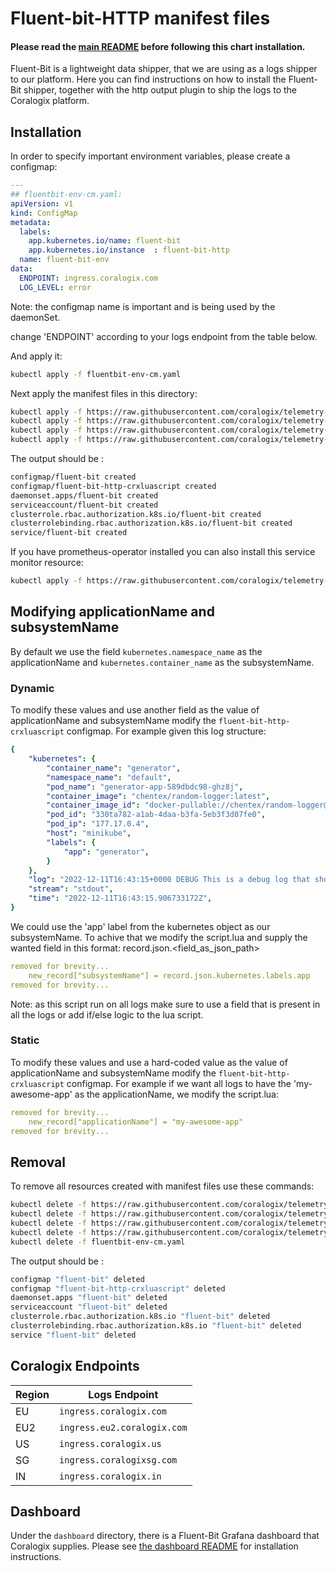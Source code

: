 # Fluent-bit-HTTP manifest files

#### Please read the [main README](https://github.com/coralogix/telemetry-shippers/blob/master/README.md) before following this chart installation.

Fluent-Bit is a lightweight data shipper, that we are using as a logs shipper to our platform.
Here you can find instructions on how to install the Fluent-Bit shipper, together with the http output plugin to ship the logs to the Coralogix platform.

## Installation

In order to specify important environment variables, please create a configmap:

```yaml
---
## fluentbit-env-cm.yaml:
apiVersion: v1
kind: ConfigMap
metadata:
  labels:
    app.kubernetes.io/name: fluent-bit
    app.kubernetes.io/instance	: fluent-bit-http
  name: fluent-bit-env
data:
  ENDPOINT: ingress.coralogix.com
  LOG_LEVEL: error
```

Note: the configmap name is important and is being used by the daemonSet.

change 'ENDPOINT' according to your logs endpoint from the table below.

And apply it:

```bash
kubectl apply -f fluentbit-env-cm.yaml
```

Next apply the manifest files in this directory:

```bash
kubectl apply -f https://raw.githubusercontent.com/coralogix/telemetry-shippers/master/logs/fluent-bit/k8s-manifest/fluentbit-cm.yaml
kubectl apply -f https://raw.githubusercontent.com/coralogix/telemetry-shippers/master/logs/fluent-bit/k8s-manifest/fluentbit-rbac.yaml
kubectl apply -f https://raw.githubusercontent.com/coralogix/telemetry-shippers/master/logs/fluent-bit/k8s-manifest/fluentbit-svc.yaml
kubectl apply -f https://raw.githubusercontent.com/coralogix/telemetry-shippers/master/logs/fluent-bit/k8s-manifest/fluentbit-ds.yaml
```

The output should be :

```bash
configmap/fluent-bit created
configmap/fluent-bit-http-crxluascript created
daemonset.apps/fluent-bit created
serviceaccount/fluent-bit created
clusterrole.rbac.authorization.k8s.io/fluent-bit created
clusterrolebinding.rbac.authorization.k8s.io/fluent-bit created
service/fluent-bit created
```

If you have prometheus-operator installed you can also install this service monitor resource:

```bash
kubectl apply -f https://raw.githubusercontent.com/coralogix/telemetry-shippers/master/logs/fluent-bit/k8s-manifest/fluentbit-svc-monitor.yaml
```

## Modifying applicationName and subsystemName

By default we use the field `kubernetes.namespace_name` as the applicationName and `kubernetes.container_name` as the subsystemName.

### Dynamic

To modify these values and use another field as the value of applicationName and subsystemName modify the `fluent-bit-http-crxluascript` configmap.
For example given this log structure:

```yaml
{
	"kubernetes": {
		"container_name": "generator",
		"namespace_name": "default",
		"pod_name": "generator-app-589dbdc98-ghz8j",
		"container_image": "chentex/random-logger:latest",
		"container_image_id": "docker-pullable://chentex/random-logger@sha256:7cae589926ce903c65a853c22b4e2923211cc19966ac8f8cc533bbcff335ca39",
		"pod_id": "330ta782-a1ab-4daa-b3fa-5eb3f3d07fe0",
		"pod_ip": "177.17.0.4",
		"host": "minikube",
		"labels": {
			"app": "generator",
		}
	},
	"log": "2022-12-11T16:43:15+0000 DEBUG This is a debug log that shows a log that can be ignored.n",
	"stream": "stdout",
	"time": "2022-12-11T16:43:15.906733172Z",
}
```

We could use the 'app' label from the kubernetes object as our subsystemName.
To achive that we modify the script.lua and supply the wanted field in this format: record.json.<field_as_json_path>

```yaml
removed for brevity...
    new_record["subsystemName"] = record.json.kubernetes.labels.app
removed for brevity...
```

Note: as this script run on all logs make sure to use a field that is present in all the logs or add if/else logic to the lua script.

### Static

To modify these values and use a hard-coded value as the value of applicationName and subsystemName modify the `fluent-bit-http-crxluascript` configmap.
For example if we want all logs to have the 'my-awesome-app' as the applicationName,
we modify the script.lua:

```yaml
removed for brevity...
    new_record["applicationName"] = "my-awesome-app"
removed for brevity...
```

## Removal

To remove all resources created with manifest files use these commands:

```bash
kubectl delete -f https://raw.githubusercontent.com/coralogix/telemetry-shippers/master/logs/fluent-bit/k8s-manifest/fluentbit-cm.yaml
kubectl delete -f https://raw.githubusercontent.com/coralogix/telemetry-shippers/master/logs/fluent-bit/k8s-manifest/fluentbit-rbac.yaml
kubectl delete -f https://raw.githubusercontent.com/coralogix/telemetry-shippers/master/logs/fluent-bit/k8s-manifest/fluentbit-svc.yaml
kubectl delete -f https://raw.githubusercontent.com/coralogix/telemetry-shippers/master/logs/fluent-bit/k8s-manifest/fluentbit-ds.yaml
kubectl delete -f fluentbit-env-cm.yaml
```

The output should be :

```bash
configmap "fluent-bit" deleted
configmap "fluent-bit-http-crxluascript" deleted
daemonset.apps "fluent-bit" deleted
serviceaccount "fluent-bit" deleted
clusterrole.rbac.authorization.k8s.io "fluent-bit" deleted
clusterrolebinding.rbac.authorization.k8s.io "fluent-bit" deleted
service "fluent-bit" deleted
```

## Coralogix Endpoints

| Region | Logs Endpoint               |
|--------|-----------------------------|
| EU     | `ingress.coralogix.com`     |
| EU2    | `ingress.eu2.coralogix.com` |
| US     | `ingress.coralogix.us`      |
| SG     | `ingress.coralogixsg.com`   |
| IN     | `ingress.coralogix.in`      |

## Dashboard

Under the `dashboard` directory, there is a Fluent-Bit Grafana dashboard that Coralogix supplies.
Please see [the dashboard README](https://github.com/coralogix/telemetry-shippers/blob/master/logs/fluent-bit/dashboard/README.md) for installation instructions.
